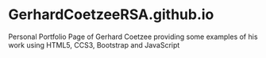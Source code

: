 # GerhardCoetzeeRSA.github.io
Personal Portfolio Page of Gerhard Coetzee
providing some examples of his work
using HTML5, CCS3, Bootstrap and JavaScript
